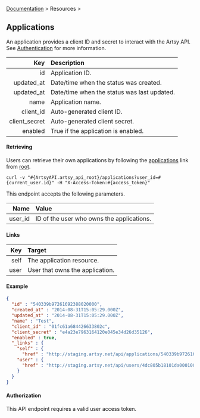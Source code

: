 [Documentation](/docs) &gt; Resources &gt;

## Applications

An application provides a client ID and secret to interact with the Artsy API. See [Authentication](/docs/authentication) for more information.

Key           | Description                                 |
-------------:|:--------------------------------------------|
id            | Application ID.                             |
updated_at    | Date/time when the status was created.      |
updated_at    | Date/time when the status was last updated. |
name          | Application name.                           |
client_id     | Auto-generated client ID.                   |
client_secret | Auto-generated client secret.               |
enabled       | True if the application is enabled.         |

#### Retrieving

Users can retrieve their own applications by following the [applications](#{ArtsyAPI.artsy_api_root}/applications) link from [root](#{ArtsyAPI.artsy_api_root}).

```
curl -v "#{ArtsyAPI.artsy_api_root}/applications?user_id=#{current_user.id}" -H "X-Access-Token:#{access_token}"
```

This endpoint accepts the following parameters.

Name       | Value                                      |
----------:|:-------------------------------------------|
user_id    | ID of the user who owns the applications.  |

#### Links

Key        | Target                          |
----------:|:--------------------------------|
self       | The application resource.       |
user       | User that owns the application. |


#### Example

``` json
{
  "id" : "540339b97261692388020000",
  "created_at" : "2014-08-31T15:05:29.000Z",
  "updated_at" : "2014-08-31T15:05:29.000Z",
  "name" : "Test",
  "client_id" : "01fc61a684426633802c",
  "client_secret" : "e4a23e7963164120e045e34d26d35126",
  "enabled" : true,
  "_links" : {
    "self" : {
      "href" : "http://staging.artsy.net/api/applications/540339b97261692388020000"},
    "user" : {
      "href" : "http://staging.artsy.net/api/users/4dc805b18101da0001000489"
    }
  }
}
```

#### Authorization

This API endpoint requires a valid user access token.
